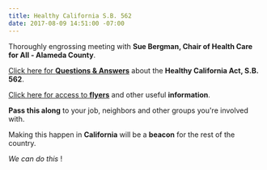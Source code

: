 ```yaml
---
title: Healthy California S.B. 562
date: 2017-08-09 14:51:00 -07:00
---
```


Thoroughly engrossing meeting with **Sue Bergman, Chair of Health Care for All - Alameda County**. 
 
[Click here for **Questions & Answers**](http://www.healthycaliforniaact.org/wp-content/uploads/SB-562-QA-Flyer.pdf) about the **Healthy California Act, S.B. 562**. 

[Click here for access to **flyers**](http://www.healthycaliforniaact.org/resources/) and other useful **information**.

**Pass this along** to your job, neighbors and other groups you're involved with.

Making this happen in **California** will be a **beacon** for the rest of the country.

*We can do this* !
